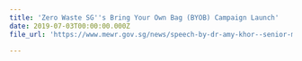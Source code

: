 ```yaml
---
title: 'Zero Waste SG''s Bring Your Own Bag (BYOB) Campaign Launch'
date: 2019-07-03T00:00:00.000Z
file_url: 'https://www.mewr.gov.sg/news/speech-by-dr-amy-khor--senior-minister-of-state-for-the-environment-and-water-resources--at-zero-waste-sg-s-bring-your-own-bag-byob-campaign-launch-ceremony-on-3-july-2019-at-fairprice-xtra--kallang-wave-mall'

---
```


